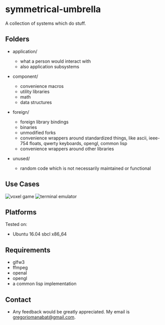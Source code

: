 # symmetrical-umbrella
A collection of systems which do stuff.

## Folders

- application/
    - what a person would interact with
    - also application subsystems	
		
- component/
    - convenience macros
    - utility libraries
    - math
    - data structures

- foreign/
    - foreign library bindings
    - binaries
    - unmodified forks
    - convenience wrappers around standardized things, like ascii, ieee-754 floats, qwerty keyboards, opengl, common lisp
    - convenience wrappers around other libraries

- unused/
    - random code which is not necessarily maintained or functional

## Use Cases
![voxel game](https://user-images.githubusercontent.com/14166099/39225064-57b43bfa-4818-11e8-9f33-4737ae6f18b7.png) 
![terminal emulator](https://user-images.githubusercontent.com/14166099/39225409-3571051c-481a-11e8-8160-422a7052e605.png)

## Platforms
Tested on:
- Ubuntu 16.04 sbcl x86_64

## Requirements
- glfw3
- ffmpeg
- openal
- opengl
- a common lisp implementation
 
 ## Contact
 - Any feedback would be greatly appreciated. My email is gregoriomanabat@gmail.com.
